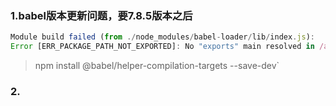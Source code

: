 ### 1.babel版本更新问题，要7.8.5版本之后

```js
Module build failed (from ./node_modules/babel-loader/lib/index.js):
Error [ERR_PACKAGE_PATH_NOT_EXPORTED]: No "exports" main resolved in /app/node_modules/@babel/helper-compilation-targets/package.json
```

> npm install @babel/helper-compilation-targets --save-dev`

### 2.